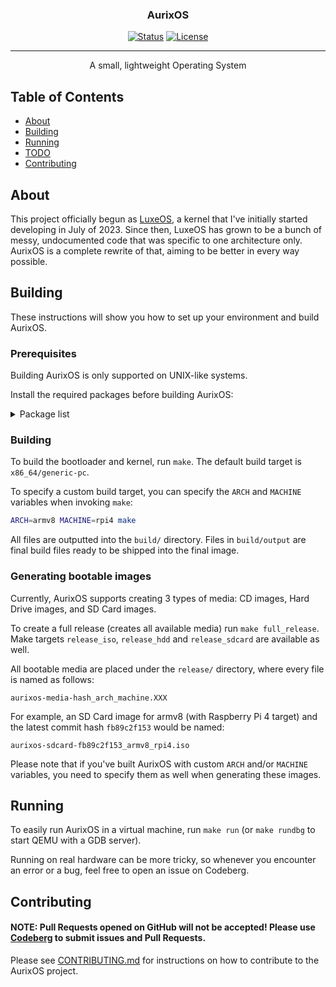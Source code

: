 <p align="center">
  <a href="" rel="noopener">
  <!-- For when I create a logo for AurixOS :p -->
 <!-- <img width=200px height=200px src="" alt="AurixOS logo"> -->
 </a>
</p>

<h3 align="center">AurixOS</h3>

<div align="center">

  [![Status](https://img.shields.io/badge/status-active-success.svg)]() 
  [![License](https://img.shields.io/github/license/schkwve/aurix)](/LICENSE)

</div>

---

<p align="center"> A small, lightweight Operating System
    <br> 
</p>

## Table of Contents
- [About](#about)
- [Building](#building)
- [Running](#running)
- [TODO](docs/TODO.md)
- [Contributing](docs/CONTRIBUTING.md)

## About <a name = "about"></a>

This project officially begun as [LuxeOS](https://github.com/luxeos/luxe-kernel-old), a kernel that I've initially started developing in July of 2023. Since then, LuxeOS has grown to be a bunch of messy, undocumented code that was specific to one architecture only.
AurixOS is a complete rewrite of that, aiming to be better in every way possible.

## Building <a name = "building"></a>

These instructions will show you how to set up your environment and build AurixOS.

### Prerequisites

Building AurixOS is only supported on UNIX-like systems.

Install the required packages before building AurixOS:

<details>
<summary>Package list</summary>

- `git`
- `make` (`gmake` on BSD systems)
- `dd`
- `mtools`
- `xorriso`
- `clang` (x86_64 builds only)
- `lld-link` (x86_64 builds only)
- `nasm` (x86_64 builds only)
- `ARCH-elf-gas`
- `ARCH-elf-gcc`
- `ARCH-elf-ld`

For `ARCH-elf-...` packages, replace `ARCH` with the target architecture.
</details>

### Building

To build the bootloader and kernel, run `make`.
The default build target is `x86_64/generic-pc`.

To specify a custom build target, you can specify the `ARCH` and `MACHINE` variables when invoking `make`:
```bash
ARCH=armv8 MACHINE=rpi4 make
```

All files are outputted into the `build/` directory. Files in `build/output` are final build files ready to be shipped into the final image.

### Generating bootable images

Currently, AurixOS supports creating 3 types of media: CD images, Hard Drive images, and SD Card images.

To create a full release (creates all available media) run `make full_release`.
Make targets `release_iso`, `release_hdd` and `release_sdcard` are available as well.

All bootable media are placed under the `release/` directory, where every file is named as follows:
```
aurixos-media-hash_arch_machine.XXX
```
For example, an SD Card image for armv8 (with Raspberry Pi 4 target) and the latest commit hash `fb89c2f153` would be named:
```
aurixos-sdcard-fb89c2f153_armv8_rpi4.iso
```

Please note that if you've built AurixOS with custom `ARCH` and/or `MACHINE` variables, you need to specify them as well when generating these images.

## Running <a name="running"></a>

To easily run AurixOS in a virtual machine, run `make run` (or `make rundbg` to start QEMU with a GDB server).

Running on real hardware can be more tricky, so whenever you encounter an error or a bug, feel free to open an issue on Codeberg.

## Contributing <a name="contributing"></a>

#### NOTE: Pull Requests opened on GitHub will not be accepted! Please use [Codeberg](https://codeberg.org/schkwve/aurix) to submit issues and Pull Requests.

Please see [CONTRIBUTING.md](docs/CONTRIBUTING.md) for instructions on how to contribute to the AurixOS project.
